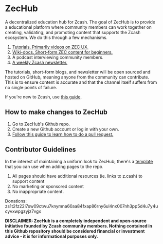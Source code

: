 # ZecHub
A decentralized education hub for Zcash.
The goal of ZecHub is to provide a educational platform where community members can work together on creating, validating, and promoting content that supports the Zcash ecosystem. We do this through a few mechanisms.

  1. [Tutorials. Primarily videos on ZEC UX.](https://www.youtube.com/channel/UC3-KM00kjCUheRzO5cq3PAA)
  2. [Wiki-docs. Short-form ZEC content for beginners.](https://zechub.notion.site/ZecHub-d74acc14d9c04887be52486db86da0ba)
  3. A podcast interviewing community members.
  4. [A weekly Zcash newsletter.](https://zechub.substack.com/)
  
The tutorials, short-form blogs, and newsletter will be open sourced and hosted on GitHub, meaning anyone from the community can contribute. This is to ensure content is accurate and that the channel itself suffers from no single points of failure.

If you're new to Zcash, use [this guide](https://github.com/ZecHub/zechub/blob/main/zcashnewuseguide.md).

How to make changes to ZecHub
---
  1. Go to ZecHub's Github repo.
  2. Create a new Github account or log in with your own.
  3. [Follow this guide to learn how to do a pull request.](https://www.youtube.com/watch?v=YTbRzhQju4c&t=1s)
  
Contributor Guidelines
---
In the interest of maintaining a uniform look to ZecHub, there's a [template](https://github.com/ZecHub/zechub/edit/main/template.md) that you can use when adding pages to the repo.

  1. All pages should have additional resources (ie. links to z.cash) to support content
  2. No marketing or sponsored content
  3. No inappropriate content.
 
Donations: zs1t2fz22l7sw09ctwu7knymna60aa84fxap86rny6ul4nx007nh3pp5d4u7y4ucyvxwpgzyjz7vgx

**DISCLAIMER: ZecHub is a completely independent and open-source initiative founded by Zcash community members. Nothing contained in this Github repository should be considered financial or investment advice - it is for informational purposes only.**
